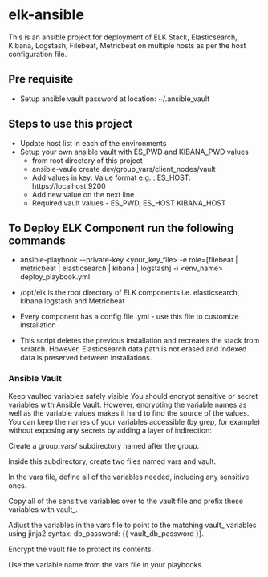 # elk-ansible

This is an ansible project for deployment of ELK Stack, Elasticsearch, Kibana, Logstash, Filebeat, Metricbeat on multiple hosts as per the host configuration file.

## Pre requisite 

*   Setup ansible vault password at location:  ~/.ansible_vault


## Steps to use this project
*   Update host list in each of the environments
*   Setup your own ansible vault with ES_PWD and KIBANA_PWD values
    - from root directory of this project
    - ansible-vaule create dev/group_vars/client_nodes/vault
    - Add values in key: Value format e.g. : ES_HOST: https://localhost:9200
    - Add new value on the next line
    - Required vault values - ES_PWD, ES_HOST KIBANA_HOST

## To Deploy ELK Component run the following commands

*   ansible-playbook --private-key <your_key_file> -e role=[filebeat | metricbeat | elasticsearch | kibana | logstash] -i <env_name> deploy_playbook.yml

*   /opt/elk is the root directory of ELK components i.e. elasticsearch, kibana logstash and Metricbeat

*   Every component has a config file <component-name>.yml - use this file to customize installation

*   This script deletes the previous installation and recreates the stack from scratch. However, Elasticsearch data path is not erased and indexed data is preserved    between installations.



### Ansible Vault
Keep vaulted variables safely visible
You should encrypt sensitive or secret variables with Ansible Vault. However, encrypting the variable names as well as the variable values makes it hard to find the source of the values. You can keep the names of your variables accessible (by grep, for example) without exposing any secrets by adding a layer of indirection:

Create a group_vars/ subdirectory named after the group.

Inside this subdirectory, create two files named vars and vault.

In the vars file, define all of the variables needed, including any sensitive ones.

Copy all of the sensitive variables over to the vault file and prefix these variables with vault_.

Adjust the variables in the vars file to point to the matching vault_ variables using jinja2 syntax: db_password: {{ vault_db_password }}.

Encrypt the vault file to protect its contents.

Use the variable name from the vars file in your playbooks.